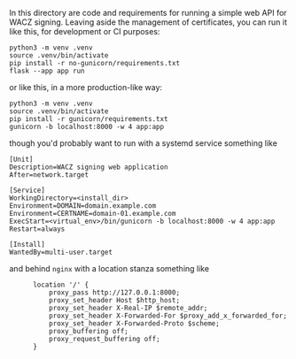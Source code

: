 In this directory are code and requirements for running a simple web
API for WACZ signing. Leaving aside the management of certificates,
you can run it like this, for development or CI purposes:

```
python3 -m venv .venv
source .venv/bin/activate
pip install -r no-gunicorn/requirements.txt
flask --app app run
```

or like this, in a more production-like way:

```
python3 -m venv .venv
source .venv/bin/activate
pip install -r gunicorn/requirements.txt
gunicorn -b localhost:8000 -w 4 app:app
```

though you'd probably want to run with a systemd service something
like

```
[Unit]
Description=WACZ signing web application
After=network.target

[Service]
WorkingDirectory=<install_dir>
Environment=DOMAIN=domain.example.com
Environment=CERTNAME=domain-01.example.com
ExecStart=<virtual_env>/bin/gunicorn -b localhost:8000 -w 4 app:app
Restart=always

[Install]
WantedBy=multi-user.target
```

and behind `nginx` with a location stanza something like

```
      location '/' {
          proxy_pass http://127.0.0.1:8000;
          proxy_set_header Host $http_host;
          proxy_set_header X-Real-IP $remote_addr;
          proxy_set_header X-Forwarded-For $proxy_add_x_forwarded_for;
          proxy_set_header X-Forwarded-Proto $scheme;
          proxy_buffering off;
          proxy_request_buffering off;
      }
```
